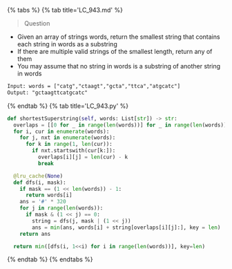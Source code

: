 {% tabs %}
{% tab title='LC_943.md' %}

> Question

* Given an array of strings words, return the smallest string that contains each string in words as a substring
* If there are multiple valid strings of the smallest length, return any of them
* You may assume that no string in words is a substring of another string in words

```txt
Input: words = ["catg","ctaagt","gcta","ttca","atgcatc"]
Output: "gctaagttcatgcatc"
```

{% endtab %}
{% tab title='LC_943.py' %}

```py
def shortestSuperstring(self, words: List[str]) -> str:
  overlaps = [[0 for _ in range(len(words))] for _ in range(len(words))]
  for i, cur in enumerate(words):
    for j, nxt in enumerate(words):
      for k in range(1, len(cur)):
        if nxt.startswith(cur[k:]):
          overlaps[i][j] = len(cur) - k
          break

  @lru_cache(None)
  def dfs(i, mask):
    if mask == (1 << len(words)) - 1:
      return words[i]
    ans = '#' * 320
    for j in range(len(words)):
      if mask & (1 << j) == 0:
        string = dfs(j, mask | (1 << j))
        ans = min(ans, words[i] + string[overlaps[i][j]:], key = len)
    return ans

  return min([dfs(i, 1<<i) for i in range(len(words))], key=len)
```

{% endtab %}
{% endtabs %}
